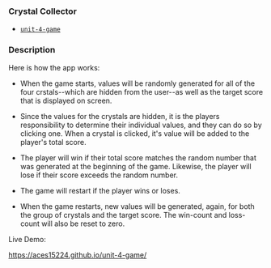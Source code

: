 ### Crystal Collector

* [`unit-4-game`](unit-4-game/index.html)

### Description
 Here is how the app works:

   * When the game starts, values will be randomly generated for all of the four crstals--which are hidden from the user--as well as the target score that is displayed on screen.  
   
   * Since the values for the crystals are hidden, it is the players responsibility to determine their individual values, and they can do so by clicking one.  When a crystal is clicked, it's value will be added to the player's total score.  
        
   * The player will win if their total score matches the random number that was generated at the beginning of the game.  Likewise, the player will lose if their score exceeds the random number.  

   * The game will restart if the player wins or loses.

   * When the game restarts, new values will be generated, again, for both the group of crystals and the target score.  The win-count and loss-count will also be reset to zero.  


Live Demo:

https://aces15224.github.io/unit-4-game/
